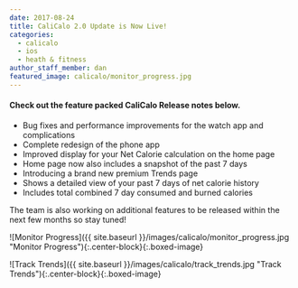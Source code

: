 ```yaml
---
date: 2017-08-24
title: CaliCalo 2.0 Update is Now Live!
categories:
  - calicalo
  - ios
  - heath & fitness
author_staff_member: dan
featured_image: calicalo/monitor_progress.jpg
---
```


#### Check out the feature packed CaliCalo Release notes below.

* Bug fixes and performance improvements for the watch app and complications
* Complete redesign of the phone app
* Improved display for your Net Calorie calculation on the home page
* Home page now also includes a snapshot of the past 7 days
* Introducing a brand new premium Trends page
* Shows a detailed view of your past 7 days of net calorie history
* Includes total combined 7 day consumed and burned calories

The team is also working on additional features to be released within the next few months so stay tuned!

<div class="row">
<div class="col-md-6">

![Monitor Progress]({{ site.baseurl }}/images/calicalo/monitor_progress.jpg "Monitor Progress"){:.center-block}{:.boxed-image}

</div>
<div class="col-md-6">

![Track Trends]({{ site.baseurl }}/images/calicalo/track_trends.jpg "Track Trends"){:.center-block}{:.boxed-image}

</div>
</div>